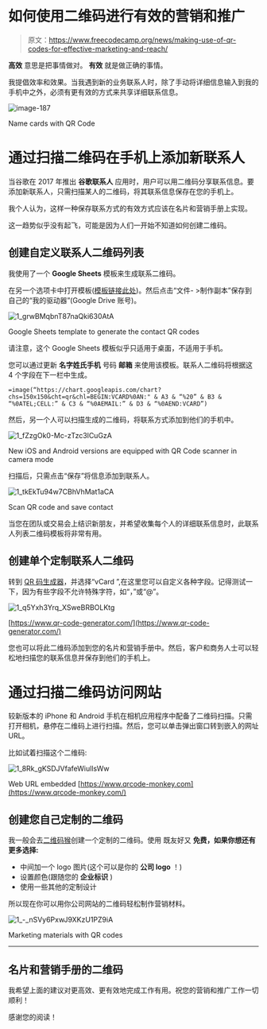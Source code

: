 # 如何使用二维码进行有效的营销和推广

> 原文：<https://www.freecodecamp.org/news/making-use-of-qr-codes-for-effective-marketing-and-reach/>

****高效**** 意思是把事情做对。 ****有效**** 就是做正确的事情。

我提倡效率和效果。当我遇到新的业务联系人时，除了手动将详细信息输入到我的手机中之外，必须有更有效的方式来共享详细联系信息。

![image-187](img/3f1ea94924a278f78d8c21bbf164b260.png)

Name cards with QR Code

# 通过扫描二维码在手机上添加新联系人

当谷歌在 2017 年推出 ****谷歌联系人**** 应用时，用户可以用二维码分享联系信息。要添加新联系人，只需扫描某人的二维码，将其联系信息保存在您的手机上。

我个人认为，这样一种保存联系方式的有效方式应该在名片和营销手册上实现。

这一趋势似乎没有起飞，可能是因为人们一开始不知道如何创建二维码。

## 创建自定义联系人二维码列表

我使用了一个 ****Google Sheets**** 模板来生成联系二维码。

在另一个选项卡中打开模板([模板链接此处](https://docs.google.com/spreadsheets/d/1jJdBgqQvYuQM-Bo0An2W7CUS5c4EQKjyRkHYZln3Wr0/edit?usp=sharing))。然后点击“文件- >制作副本”保存到自己的“我的驱动器”(Google Drive 账号)。

![1_grwBMqbnT87naQki630AtA](img/8a9857c7829e60fe1aad7159ac7f7a9a.png)

Google Sheets template to generate the contact QR codes

请注意，这个 Google Sheets 模板似乎只适用于桌面，不适用于手机。

您可以通过更新 ****名字********姓氏********手机**** 号码 ****邮箱**** 来使用该模板。联系人二维码将根据这 4 个字段在下一栏中生成。

```
=image(“https://chart.googleapis.com/chart?chs=150x150&cht=qr&chl=BEGIN:VCARD%0AN:" & A3 & “%20” & B3 & “%0ATEL;CELL:” & C3 & “%0AEMAIL:” & D3 & “%0AEND:VCARD”)
```

然后，另一个人可以扫描生成的二维码，将联系方式添加到他们的手机中。

![1_fZzgOk0-Mc-zTzc3lCuGzA](img/8de595aab652b7c20aa3d8ddcbbbfea6.png)

New iOS and Android versions are equipped with QR Code scanner in camera mode

扫描后，只需点击“保存”将信息添加到联系人。

![1_tkEkTu94w7CBhVhMat1aCA](img/bf61dcb988df135bc8c37e67199486f8.png)

Scan QR code and save contact

当您在团队或交易会上结识新朋友，并希望收集每个人的详细联系信息时，此联系人列表二维码模板将非常有用。

## 创建单个定制联系人二维码

转到 [QR 码生成器](https://www.qr-code-generator.com/)，并选择“vCard ”,在这里您可以自定义各种字段。记得测试一下，因为有些字段不允许特殊字符，如“，”或“@”。

![1_q5Yxh3Yrq_XSweBRBOLKtg](img/e11bebfc69f1b40ad6557b8c0fa6014c.png)

[https://www.qr-code-generator.com/](https://www.qr-code-generator.com/)

您也可以将此二维码添加到您的名片和营销手册中。然后，客户和商务人士可以轻松地扫描您的联系信息并保存到他们的手机上。

# 通过扫描二维码访问网站

较新版本的 iPhone 和 Android 手机在相机应用程序中配备了二维码扫描。只需打开相机，悬停在二维码上进行扫描。然后，您可以单击弹出窗口转到嵌入的网址 URL。

比如试着扫描这个二维码:

![1_8Rk_gKSDJVfafeWiullsWw](img/64860d0ccd2fe10d0cdfc7531be96389.png)

Web URL embedded [https://www.qrcode-monkey.com](https://www.qrcode-monkey.com/)

## 创建您自己定制的二维码

我一般会去[二维码猴](https://www.qrcode-monkey.com/)创建一个定制的二维码。使用 既友好又 ****免费，如果你想还有更多选择:****

*   中间加一个 logo 图片(这个可以是你的 ****公司 logo**** ！)
*   设置颜色(跟随您的 ****企业标识**** )
*   使用一些其他的定制设计

所以现在你可以用你公司网站的二维码轻松制作营销材料。

![1_-_nSVy6PxwJ9XKzU1PZ9iA](img/cac2597e50a15d8a71adfb240fe08d86.png)

Marketing materials with QR codes

* * *

## 名片和营销手册的二维码

我希望上面的建议对更高效、更有效地完成工作有用。祝您的营销和推广工作一切顺利！

感谢您的阅读！